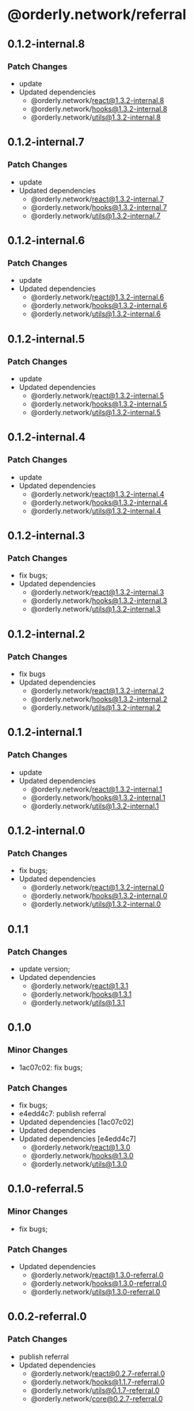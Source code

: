 # @orderly.network/referral

## 0.1.2-internal.8

### Patch Changes

- update
- Updated dependencies
  - @orderly.network/react@1.3.2-internal.8
  - @orderly.network/hooks@1.3.2-internal.8
  - @orderly.network/utils@1.3.2-internal.8

## 0.1.2-internal.7

### Patch Changes

- update
- Updated dependencies
  - @orderly.network/react@1.3.2-internal.7
  - @orderly.network/hooks@1.3.2-internal.7
  - @orderly.network/utils@1.3.2-internal.7

## 0.1.2-internal.6

### Patch Changes

- update
- Updated dependencies
  - @orderly.network/react@1.3.2-internal.6
  - @orderly.network/hooks@1.3.2-internal.6
  - @orderly.network/utils@1.3.2-internal.6

## 0.1.2-internal.5

### Patch Changes

- update
- Updated dependencies
  - @orderly.network/react@1.3.2-internal.5
  - @orderly.network/hooks@1.3.2-internal.5
  - @orderly.network/utils@1.3.2-internal.5

## 0.1.2-internal.4

### Patch Changes

- update
- Updated dependencies
  - @orderly.network/react@1.3.2-internal.4
  - @orderly.network/hooks@1.3.2-internal.4
  - @orderly.network/utils@1.3.2-internal.4

## 0.1.2-internal.3

### Patch Changes

- fix bugs;
- Updated dependencies
  - @orderly.network/react@1.3.2-internal.3
  - @orderly.network/hooks@1.3.2-internal.3
  - @orderly.network/utils@1.3.2-internal.3

## 0.1.2-internal.2

### Patch Changes

- fix bugs
- Updated dependencies
  - @orderly.network/react@1.3.2-internal.2
  - @orderly.network/hooks@1.3.2-internal.2
  - @orderly.network/utils@1.3.2-internal.2

## 0.1.2-internal.1

### Patch Changes

- update
- Updated dependencies
  - @orderly.network/react@1.3.2-internal.1
  - @orderly.network/hooks@1.3.2-internal.1
  - @orderly.network/utils@1.3.2-internal.1

## 0.1.2-internal.0

### Patch Changes

- fix bugs;
- Updated dependencies
  - @orderly.network/react@1.3.2-internal.0
  - @orderly.network/hooks@1.3.2-internal.0
  - @orderly.network/utils@1.3.2-internal.0

## 0.1.1

### Patch Changes

- update version;
- Updated dependencies
  - @orderly.network/react@1.3.1
  - @orderly.network/hooks@1.3.1
  - @orderly.network/utils@1.3.1

## 0.1.0

### Minor Changes

- 1ac07c02: fix bugs;

### Patch Changes

- fix bugs;
- e4edd4c7: publish referral
- Updated dependencies [1ac07c02]
- Updated dependencies
- Updated dependencies [e4edd4c7]
  - @orderly.network/react@1.3.0
  - @orderly.network/hooks@1.3.0
  - @orderly.network/utils@1.3.0

## 0.1.0-referral.5

### Minor Changes

- fix bugs;

### Patch Changes

- Updated dependencies
  - @orderly.network/react@1.3.0-referral.0
  - @orderly.network/hooks@1.3.0-referral.0
  - @orderly.network/utils@1.3.0-referral.0

## 0.0.2-referral.0

### Patch Changes

- publish referral
- Updated dependencies
  - @orderly.network/react@0.2.7-referral.0
  - @orderly.network/hooks@1.1.7-referral.0
  - @orderly.network/utils@0.1.7-referral.0
  - @orderly.network/core@0.2.7-referral.0
